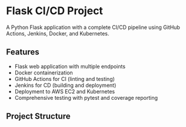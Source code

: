 # Flask CI/CD Project

A Python Flask application with a complete CI/CD pipeline using GitHub Actions, Jenkins, Docker, and Kubernetes.

## Features

- Flask web application with multiple endpoints
- Docker containerization
- GitHub Actions for CI (linting and testing)
- Jenkins for CD (building and deployment)
- Deployment to AWS EC2 and Kubernetes
- Comprehensive testing with pytest and coverage reporting

## Project Structure
